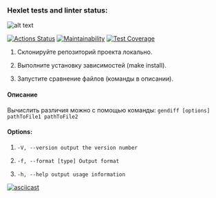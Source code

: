 ### Hexlet tests and linter status:
![alt text](https://i.ibb.co/m6LN1Nz/Difference-calculator-picture.png)

[![Actions Status](https://github.com/hawkprimarch/frontend-project-lvl2/workflows/hexlet-check/badge.svg)](https://github.com/hawkprimarch/frontend-project-lvl2/actions)
[![Maintainability](https://api.codeclimate.com/v1/badges/a99a88d28ad37a79dbf6/maintainability)](https://codeclimate.com/github/codeclimate/codeclimate/maintainability) 
[![Test Coverage](https://api.codeclimate.com/v1/badges/31b2b490ed92a50eb640/test_coverage)](https://codeclimate.com/github/hawkprimarch/frontend-project-lvl2/test_coverage)

1. Склонируйте репозиторий проекта локально.

2. Выполните установку зависимостей (make install).

3. Запустите сравнение файлов (команды в описании).

#### Описание

Вычислить различия можно с помощью команды: `gendiff [options] pathToFile1 pathToFile2`

#### Options: 
1.  ` -V, --version output the version number `

2. ` -f, --format [type] Output format `

3. ` -h, --help output usage information `

[![asciicast](https://asciinema.org/a/0zqia4A4dql68KnaTBwYml7IZ.svg)](https://asciinema.org/a/0zqia4A4dql68KnaTBwYml7IZ)